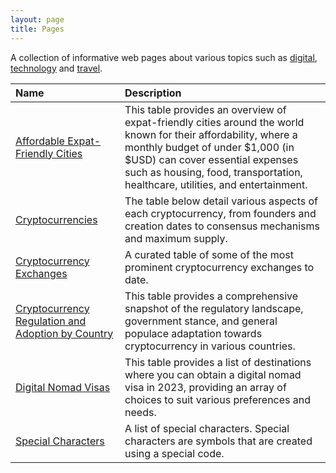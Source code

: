 ```yaml
---
layout: page
title: Pages
---
```


A collection of informative web pages about various topics such as [digital](/digital/), [technology](/technology/) and [travel](/travel/).

| Name | Description | 
|:---------|:---------|
| [Affordable Expat-Friendly Cities](/affordable-expat-friendly-cities/) | This table provides an overview of expat-friendly cities around the world known for their affordability, where a monthly budget of under $1,000 (in $USD) can cover essential expenses such as housing, food, transportation, healthcare, utilities, and entertainment. |
| [Cryptocurrencies](/cryptocurrencies/) | The table below detail various aspects of each cryptocurrency, from founders and creation dates to consensus mechanisms and maximum supply. |
| [Cryptocurrency Exchanges](/cryptocurrency-exchanges/) | A curated table of some of the most prominent cryptocurrency exchanges to date. |
| [Cryptocurrency Regulation and Adoption by Country](/cryptocurrency-regulation-adoption/) | This table provides a comprehensive snapshot of the regulatory landscape, government stance, and general populace adaptation towards cryptocurrency in various countries. |
| [Digital Nomad Visas](/digital-nomad-visas/) | This table provides a list of destinations where you can obtain a digital nomad visa in 2023, providing an array of choices to suit various preferences and needs. |
| [Special Characters](/special-characters/) | A list of special characters. Special characters are symbols that are created using a special code. |

